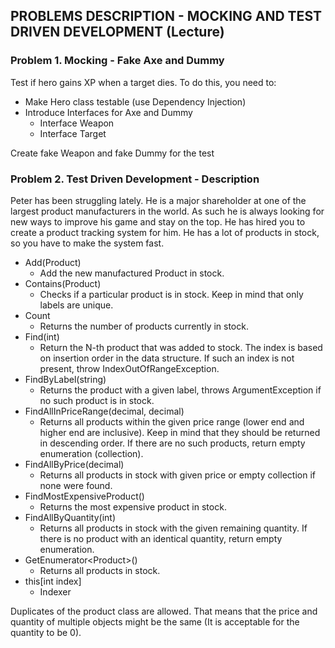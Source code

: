 ## PROBLEMS DESCRIPTION - MOCKING AND TEST DRIVEN DEVELOPMENT (Lecture)


### Problem 1.	Mocking - Fake Axe and Dummy
Test if hero gains XP when a target dies. To do this, you need to: 
  +	Make Hero class testable (use Dependency Injection)
  +	Introduce Interfaces for Axe and Dummy
    +	Interface Weapon 
    +	Interface Target 

Create fake Weapon and fake Dummy for the test

### Problem 2.	Test Driven Development - Description
Peter has been struggling lately. He is a major shareholder at one of the largest product manufacturers in the world. As such he is always looking for new ways to improve his game and stay on the top. He has hired you to create a product tracking system for him. He has a lot of products in stock, so you have to make the system fast.
  +	Add(Product) 
    + Add the new manufactured Product in stock. 
  +	Contains(Product) 
    + Checks if a particular product is in stock. Keep in mind that only labels are unique.
  +	Count 
    + Returns the number of products currently in stock.
  +	Find(int)
    + Return the N-th product that was added to stock. The index is based on insertion order in the data structure. If such an index is not present, throw IndexOutOfRangeException.
  +	FindByLabel(string) 
    + Returns the product with a given label, throws ArgumentException if no such product is in stock.
  + FindAllInPriceRange(decimal, decimal)
    + Returns all products within the given price range (lower end and higher end are inclusive). Keep in mind that they should be returned in descending order. If there are no such products, return empty enumeration (collection).
  +	FindAllByPrice(decimal) 
    + Returns all products in stock with given price or empty collection if none were found.
  +	FindMostExpensiveProduct() 
    + Returns the most expensive product in stock.
  +	FindAllByQuantity(int) 
    + Returns all products in stock with the given remaining quantity. If there is no product with an identical quantity, return empty enumeration.
  +	GetEnumerator\<Product\>() 
    + Returns all products in stock.
  +	this[int index]
    + Indexer

  Duplicates of the product class are allowed. That means that the price and quantity of multiple objects might be the same (It is acceptable for the quantity to be 0). 
